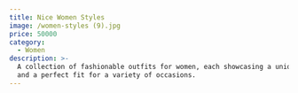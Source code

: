 ```yaml
---
title: Nice Women Styles
image: /women-styles (9).jpg
price: 50000
category:
  - Women
description: >-
  A collection of fashionable outfits for women, each showcasing a unique design
  and a perfect fit for a variety of occasions.
---
```


